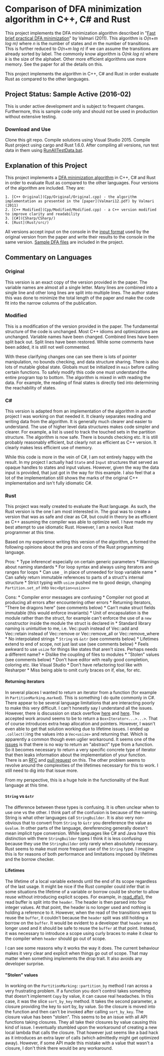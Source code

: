 # Comparison of DFA minimization algorithm in C++, C# and Rust
This project implements the DFA minimization algorithm described in "[Fast brief practical DFA minimization](Valmari12.pdf)" by Valmari (2011).  This algorithm is *O(n+m log m)* where *n* is the number of states and *m* the number of transitions.  This is further reduced to *O(n+m log n)* if we can assume the transitions are already sorted by label. The commonly know algorithm is *O(nk log n)* where *k* is the size of the alphabet.  Other more efficient algorithms use more memory.  See the paper for all the details on this.

This project implements the algorithm in C++, C# and Rust in order evaluate Rust as compared to the other languages.

## Project Status: Sample Active (2016-02)
This is under active development and is subject to frequent changes.  Furthermore, this is sample code only and should not be used in production without extensive testing.

### Download and Use
Clone this git repo. Compile solutions using Visual Studio 2015. Compile Rust project using cargo and Rust 1.6.0.  After compiling all versions, run test data in them using [RunAllTestData.bat](RunAllTestData.bat).

## Explanation of this Project
This project implements a [DFA minimization algorithm](Valmari12.pdf) in C++, C# and Rust in order to evaluate Rust as compared to the other languages.  Four versions of the algorithm are included.  They are:

	1. [C++ Original](Cpp/Original/Original.cpp) - the algorithm implementation as presented in the [paper](Valmari12.pdf) by Valmari (2011)
	2. [C++ Modified](Cpp/Modified/Modified.cpp) - a C++ version modified to improve clarity and readability
	3. [C#](CSharp/CSharp/)
	4. [Rust](Rust/src/)

All versions accept input on the console in the [input format](dfaFormat.md) used by the original version from the paper and write their results to the console in the same version.  [Sample DFA files](TestData/) are included in the project.

## Commentary on Languages

### Original

This version is an exact copy of the version provided in the paper.  The variable names are almost all a single letter.  Many lines are combined into a single line and other long lines are split into multiple lines.  The author states this was done to minimize the total length of the paper and make the code fit into the narrow columns of the publication.

### Modified

This is a modification of the version provided in the paper.  The fundamental structure of the code is unchanged.  Most C++ idioms and optimizations are unchanged.  Variable names have been changed.  Combined lines have been split back out.  Split lines have been restored.  While some comments have been added, it is still not well commented.

With these clarifying changes one can see there is lots of pointer manipulation, no bounds checking, and data structure sharing.  There is also lots of mutable global state.  Globals must be initialized in `main` before calling certain functions.  To safely modify this code one must understand the entire program top to bottom.  The algorithm is mixed in with reading the data. For example, the reading of final states is directly tied into determining the reachability of states.

### C#

This version is adapted from an implementation of the algorithm in another project I was working on that needed it.  It cleanly separates reading and writing data from the algorithm.  It is generally much clearer and easier to understand.  The use of higher level data structures makes code simpler and clearer.  For example, a list is used to track the touched sets in the partition structure.  The algorithm is now safe.  There is bounds checking etc.  It is still probably reasonably efficient, but clearly not as efficient as C++ version.  It clearly makes less efficient use of memory.

While this code is more in the vein of C#, I am not entirely happy with the result.  In my project I actually had `State` and `Input` structures that served as opaque handles to states and input values.  However, given the way the data input is provided, that just got in the way for this example.  I also feel that a lot of the implementation still shows the marks of the original C++ implementation and isn't fully idiomatic C#.

### Rust

This project was really created to evaluate the Rust language.  As such, the Rust version is the one I am most interested in.  The goal was to create a version that was as safe and clear as C#, but could in theory be as efficient as C++ assuming the compiler was able to optimize well.  I have made my best attempt to use idiomatic Rust.  However, I am a novice Rust programmer at this time.

Based on my experience writing this version of the algorithm, a formed the following opinions about the pros and cons of the Rust programming language.

Pros:
	* Type inference! especially on certain generic parameters
	* Warnings about naming standards
	* For loop syntax and always using iterators and ranges for loops
	* Can use `_` in place of unneeded for loop variable name
	* Can safely return immutable references to parts of a struct's internal structure
	* Strict typing with `usize` pushed me to good design, changing `Partition.set_of` into `Vec<Option<usize>>`

Cons:
	* Compiler error messages are confusing
	* Compiler not good at producing all errors after encountering other errors
	* Returning iterators, "There be dragons here" (see comments below)
	* Can't make struct fields immutable (this would enforce invariants)
	* Unit of encapsulation is the module rather than the struct, for example can't enforce the use of a `new` constructor inside the module the struct is declared in
	* Standard library naming is unintuitive to me, i.e. Vec::push instead of Vec::add and Vec::retain instead of Vec::remove or Vec::remove_all or Vec::remove_where
	* No interpolated strings
	* `String` vs `&str` (see comments below)
	* Lifetimes extend to end of scope, not just last use (see comments below)
	* Feels awkward to use `usize` for things like states that aren't sizes. Perhaps needs a different name?
	* Dislike the coupling of files to modules
	* "Stolen" values (see comments below)
	* Don't have editor with really good completion, coloring etc. like Visual Studio
	* Don't have refactoring tool like with Resharper
	* Miss being able to omit curly braces on if, else, for etc.

#### Returning iterators
In several places I wanted to return an iterator from a function (for example in `PartitionMarking.marked`).  This is something I do quite commonly in C#.  There appear to be several language limitations that are interacting poorly to make this very difficult.  I can't honestly say I understand all the issues.  However, there is discussion on stack overflow [here](http://stackoverflow.com/questions/31904842/return-a-map-iterator-which-is-using-a-closure-in-rust) and [here](http://stackoverflow.com/questions/27646925/how-do-i-return-a-filter-iterator-from-a-function).  The accepted work around seems to be to return a `Box<Iterator<...>...>`.  That of course introduces extra heap allocation and pointers.  However, I wasn't even able to get that solution working due to lifetime issues.  I ended up `.collect()`ing the values into a `Vec<usize>` and returning that.  Which is apparently a common though even uglier workaround.  It seems one of the [issues](https://github.com/rust-lang/rfcs/issues/518) is that there is no way to return an "abstract" type from a function.  So it becomes necessary to return a very specific concrete type of iterator that then leaks information about the implementation of your function.  There is an [RFC](https://github.com/Kimundi/rfcs/blob/function_output_type_parameters/text/0000-function_output_type_parameters.md) and [pull request](https://github.com/rust-lang/rfcs/pull/1305) on this.  The other problem seems to revolve around the complexities of the lifetimes necessary for this to work.  I still need to dig into that issue more.

From my perspective, this is a huge hole in the functionality of the Rust language at this time.

#### `String` vs `&str`
The difference between these types is confusing.  It is often unclear when to use one vs the other.  I think part of the confusion is because of the naming. String is what other languages call `StringBuilder`.  It is also very non-obvious that to convert from `String` to `&str` you dereference the value as `&value`.  In other parts of the language, dereferencing generally doesn't mean implicit type conversion. While languages like C# and Java have this distinction with there `StringBuilder` types I think it is less confusing because they use the `StringBuilder` only rarely when absolutely necessary.  Rust seems to make must more frequent use of the `String` type.  I imagine this is for reasons of both performance and limitations imposed by lifetimes and the borrow checker.

#### Lifetimes
The lifetime of a local variable extends until the end of its scope regardless of the last usage.  It might be nice if the Rust compiler could infer that in some situations the lifetime of a variable or borrow could be shorter to allow reuse without introducing explicit scopes.  For example, in [read_dfa()](Rust/src/main.rs), the read buffer is split into the `header`.  The header is then parsed into four integer values.  At that point, the header is no longer used and nothing is holding a reference to it.  However, when the read of the transitions went to reuse the `buffer`, it couldn't because the `header` split was still holding a borrow on the `buffer`.  It would be evident to a developer that `header` was no longer used and it should be safe to reuse the `buffer` at that point.  Instead, it was necessary to introduce a scope using curly braces to make it clear to the compiler when `header` should go out of scope.

I can see some reasons why it works the way it does.  The current behaviour makes it very clear and explicit when things go out of scope.  That may matter when something implements the drop trait.  It also avoids any developer surprise.

#### "Stolen" values
In working on the `PartitionMarking::partition_by` method I ran across a very frustrating problem.  If a function you don't control takes something that doesn't implement `Copy` by value, it can cause real headaches.  In this case, it was the slice `sort_by_key` method.  It takes the second parameter, a closure providing the key to sort by, by value.  So the closure is moved into the function and then can't be invoked after calling `sort_by_key`.  The closure value has been "stolen".  This seems to be an issue with all API functions taking closures.  They all take their closures by value causing this kind of issue.  I eventually stumbled upon the workaround of creating a new local lambda that calls the closure.  That however just seems like a bad hack as it introduces an extra layer of calls (which admittedly might get optimized away).  However, if some API made this mistake with a value that wasn't a closure, I don't think there would be any workaround.